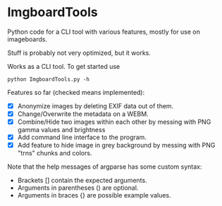 # ImgboardTools

Python code for a CLI tool with various features, mostly for use on imageboards.

Stuff is probably not very optimized, but it works.

Works as a CLI tool. To get started use

    python ImgboardTools.py -h

Features so far (checked means implemented):

- [x] Anonymize images by deleting EXIF data out of them.
- [x] Change/Overwrite the metadata on a WEBM.
- [x] Combine/Hide two images within each other by messing with PNG gamma values and brightness
- [x] Add command line interface to the program.
- [x] Add feature to hide image in grey background by messing with PNG "trns" chunks and colors.

Note that the help messages of argparse has some custom syntax:

 * Brackets [] contain the expected arguments.
 * Arguments in parentheses () are optional.
 * Arguments in braces {} are possible example values.
